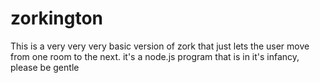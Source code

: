 # zorkington
This is a very very very basic version of zork that just lets the user move from one room to the next. it's a node.js program that is in it's infancy, please be gentle


